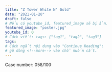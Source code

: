 ```yaml
---
title: "Z Tower White N' Gold"
date: "2021-01-20"
draft: false
# Nếu có youtube_id, featured_image sẽ bị ẩn.
featured_image: "poster.jpg"
youtube_id: 0
# Cách viết: tags: ["tag1", "tag2", "tag3"]
tags:
# Cách ngắt nội dung vào "Continue Reading":
# gõ dòng <!--more--> vào chỗ muốn cắt.
---
```


Case number: 058/100